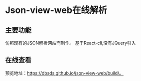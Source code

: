 # Json-view-web在线解析
## 主要功能
仿照现有的JSON解析网站而制作。
基于React-cli,没有JQuery引入

## 在线查看
预览地址：https://dbsds.github.io/json-view-web/build/。
